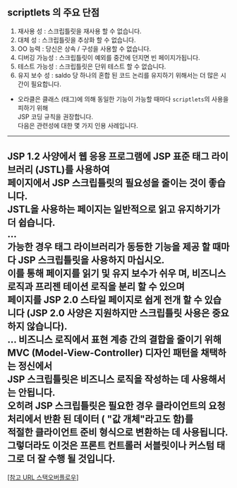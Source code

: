 
## scriptlets 의 주요 단점
1. 재사용 성 : 스크립틀릿을 재사용 할 수 없습니다.  
2. 대체 성 : 스크립틀릿을 추상화 할 수 없습니다.  
3. OO 능력 : 당신은 상속 / 구성을 사용할 수 없습니다.  
4. 디버깅 가능성 : 스크립틀릿이 예외를 중간에 던지면 빈 페이지가됩니다.  
5. 테스트 가능성 : 스크립틀릿은 단위 테스트 할 수 없습니다.  
6. 유지 보수 성 : saldo 당 하나의 혼합 된 코드 논리를 유지하기 위해서는 더 많은 시간이 필요합니다.  

- 오라클은 클래스 (태그)에 의해 동일한 기능이 가능할 때마다 `scriptlets`의 사용을 피하기 위해  
JSP 코딩 규칙을 권장합니다.  
다음은 관련성에 대한 몇 가지 인용 사례입니다.  

---
JSP 1.2 사양에서 웹 응용 프로그램에 JSP 표준 태그 라이브러리 (JSTL)를 사용하여  
페이지에서 JSP 스크립틀릿의 필요성을 줄이는 것이 좋습니다.  
JSTL을 사용하는 페이지는 일반적으로 읽고 유지하기가 더 쉽습니다.  
...  
가능한 경우 태그 라이브러리가 동등한 기능을 제공 할 때마다 JSP 스크립틀릿을 사용하지 마십시오.  
이를 통해 페이지를 읽기 및 유지 보수가 쉬우 며, 비즈니스 로직과 프리젠 테이션 로직을 분리 할 수 있으며  
페이지를 JSP 2.0 스타일 페이지로 쉽게 전개 할 수 있습니다 (JSP 2.0 사양은 지원하지만 스크립틀릿 사용은 중요하지 않습니다).  
...
비즈니스 로직에서 표현 계층 간의 결합을 줄이기 위해 MVC (Model-View-Controller) 디자인 패턴을 채택하는 정신에서  
JSP 스크립틀릿은 비즈니스 로직을 작성하는 데 사용해서는 안됩니다.  
오히려 JSP 스크립틀릿은 필요한 경우 클라이언트의 요청 처리에서 반환 된 데이터 ( "값 개체"라고도 함)를  
적절한 클라이언트 준비 형식으로 변환하는 데 사용됩니다.  
그렇더라도 이것은 프론트 컨트롤러 서블릿이나 커스텀 태그로 더 잘 수행 될 것입니다.
---

[[참고 URL 스택오버플로우]](https://stackoverflow.com/questions/3177733/how-to-avoid-java-code-in-jsp-files/3180202#3180202)



